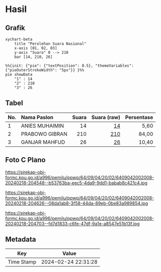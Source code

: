 # Hasil

## Grafik

```mermaid
xychart-beta
    title "Perolehan Suara Nasional"
    x-axis [01, 02, 03]
    y-axis "Suara" 0 --> 210
    bar [14, 210, 26]
```

```mermaid
%%{init: {"pie": {"textPosition": 0.5}, "themeVariables": {"pieOuterStrokeWidth": "5px"}} }%%
pie showData
    "1" : 14
    "2" : 210
    "3" : 26
```

## Tabel

| No. | Nama Paslon    | Suara | Suara (raw) | Persentase |
|:--- |:-------------- | -----:| -----------:| ----------:|
| 1   | ANIES MUHAIMIN | 14    | [14][p-1]   | 5,60       |
| 2   | PRABOWO GIBRAN | 210   | [210][p-2]  | 84,00      |
| 3   | GANJAR MAHFUD  | 26    | [26][p-3]   | 10,40      |


[p-1]: https://github.com/gigit-pemilu/pemilu-2024/blob/main/pilpres/hitung-suara/sub/64-kalimantan-timur/sub/09-penajam-paser-utara/sub/04-sepaku/sub/2002-bukit-raya/sub/008-tps/sub/paslon-1.txt
[p-2]: https://github.com/gigit-pemilu/pemilu-2024/blob/main/pilpres/hitung-suara/sub/64-kalimantan-timur/sub/09-penajam-paser-utara/sub/04-sepaku/sub/2002-bukit-raya/sub/008-tps/sub/paslon-2.txt
[p-3]: https://github.com/gigit-pemilu/pemilu-2024/blob/main/pilpres/hitung-suara/sub/64-kalimantan-timur/sub/09-penajam-paser-utara/sub/04-sepaku/sub/2002-bukit-raya/sub/008-tps/sub/paslon-3.txt

## Foto C Plano

https://sirekap-obj-formc.kpu.go.id/a996/pemilu/ppwp/64/09/04/20/02/6409042002008-20240218-204548--b53763ba-eec5-4da9-9dd1-babab8c421c4.jpg

https://sirekap-obj-formc.kpu.go.id/a996/pemilu/ppwp/64/09/04/20/02/6409042002008-20240218-204626--08da1ab8-3f58-44da-89eb-0be83a989854.jpg

https://sirekap-obj-formc.kpu.go.id/a996/pemilu/ppwp/64/09/04/20/02/6409042002008-20240218-204703--fd7d1833-c6fe-47df-9a1e-a8547e51b13f.jpg


## Metadata

| Key        | Value               |
| ---------- | ------------------- |
| Time Stamp | 2024-02-24 22:31:28 |



